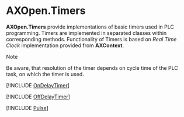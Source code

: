 # AXOpen.Timers

**AXOpen.Timers** provide implementations of basic timers used in PLC programming. Timers are implemented in separated classes within corresponding methods.
Functionality of Timers is based on *Real Time Clock* implementation provided from **AXContext**.

> [!NOTE]
> Be aware, that resolution of the timer depends on cycle time of the PLC task, on which the timer is used. 

[!INCLUDE [OnDelayTimer](docs/ONDELAYTIMER.md)]

[!INCLUDE [OffDelayTimer](docs/OFFDELAYTIMER.md)]

[!INCLUDE [Pulse](docs/PULSETIMER.md)]
